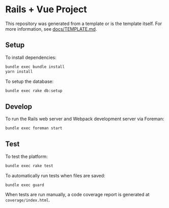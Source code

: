 # Rails + Vue Project

This repository was generated from a template or is the template itself.  For more information, see [docs/TEMPLATE.md](./docs/TEMPLATE.md).

## Setup

To install dependencies:

```bash
bundle exec bundle install
yarn install
```

To setup the database:

```bash
bundle exec rake db:setup
```

## Develop

To run the Rails web server and Webpack development server via Foreman:

```bash
bundle exec foreman start
```

## Test

To test the platform:

```bash
bundle exec rake test
```

To automatically run tests when files are saved:

```
bundle exec guard
```

When tests are run manually, a code coverage report is generated at `coverage/index.html`.
